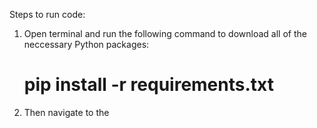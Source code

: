 Steps to run code:
1. Open terminal and run the following command to download all of the neccessary Python packages:
   # pip install -r requirements.txt

2. Then navigate to the 

